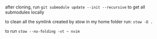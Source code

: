 after cloning, run `git submodule update --init --recursive` to get all submodules locally

to clean all the symlink created by stow in my home folder run: `stow -D .`

to run `stow --no-folding -vt ~ nvim`
